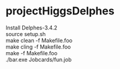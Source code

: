 # projectHiggsDelphes

Install Delphes-3.4.2 \
source setup.sh \
make clean -f Makefile.foo \
make cling -f Makefile.foo \
make -f Makefile.foo \
./bar.exe Jobcards/fun.job 
